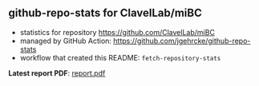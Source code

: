 ## github-repo-stats for ClavelLab/miBC

- statistics for repository https://github.com/ClavelLab/miBC
- managed by GitHub Action: https://github.com/jgehrcke/github-repo-stats
- workflow that created this README: `fetch-repository-stats`

**Latest report PDF**: [report.pdf](https://github.com/ClavelLab/github-repo-stats/raw/github-repo-stats/ClavelLab/miBC/latest-report/report.pdf)

